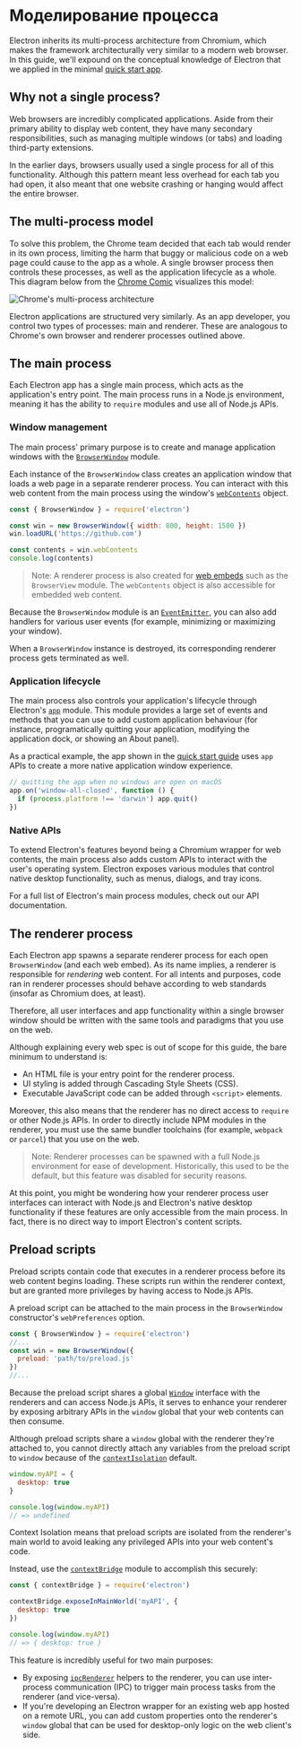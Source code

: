 # Моделирование процесса

Electron inherits its multi-process architecture from Chromium, which makes the framework architecturally very similar to a modern web browser. In this guide, we'll expound on the conceptual knowledge of Electron that we applied in the minimal [quick start app][].

## Why not a single process?

Web browsers are incredibly complicated applications. Aside from their primary ability to display web content, they have many secondary responsibilities, such as managing multiple windows (or tabs) and loading third-party extensions.

In the earlier days, browsers usually used a single process for all of this functionality. Although this pattern meant less overhead for each tab you had open, it also meant that one website crashing or hanging would affect the entire browser.

## The multi-process model

To solve this problem, the Chrome team decided that each tab would render in its own process, limiting the harm that buggy or malicious code on a web page could cause to the app as a whole. A single browser process then controls these processes, as well as the application lifecycle as a whole. This diagram below from the [Chrome Comic][] visualizes this model:

![Chrome's multi-process architecture](../images/chrome-processes.png)

Electron applications are structured very similarly. As an app developer, you control two types of processes: main and renderer. These are analogous to Chrome's own browser and renderer processes outlined above.

## The main process

Each Electron app has a single main process, which acts as the application's entry point. The main process runs in a Node.js environment, meaning it has the ability to `require` modules and use all of Node.js APIs.

### Window management

The main process' primary purpose is to create and manage application windows with the [`BrowserWindow`][browser-window] module.

Each instance of the `BrowserWindow` class creates an application window that loads a web page in a separate renderer process. You can interact with this web content from the main process using the window's [`webContents`][web-contents] object.

```js title='main.js'
const { BrowserWindow } = require('electron')

const win = new BrowserWindow({ width: 800, height: 1500 })
win.loadURL('https://github.com')

const contents = win.webContents
console.log(contents)
```

> Note: A renderer process is also created for [web embeds][web-embed] such as the `BrowserView` module. The `webContents` object is also accessible for embedded web content.

Because the `BrowserWindow` module is an [`EventEmitter`][event-emitter], you can also add handlers for various user events (for example, minimizing or maximizing your window).

When a `BrowserWindow` instance is destroyed, its corresponding renderer process gets terminated as well.

### Application lifecycle

The main process also controls your application's lifecycle through Electron's [`app`][app] module. This module provides a large set of events and methods that you can use to add custom application behaviour (for instance, programatically quitting your application, modifying the application dock, or showing an About panel).

As a practical example, the app shown in the [quick start guide][quick-start-lifecycle] uses `app` APIs to create a more native application window experience.

```js title='main.js'
// quitting the app when no windows are open on macOS
app.on('window-all-closed', function () {
  if (process.platform !== 'darwin') app.quit()
})
```

### Native APIs

To extend Electron's features beyond being a Chromium wrapper for web contents, the main process also adds custom APIs to interact with the user's operating system. Electron exposes various modules that control native desktop functionality, such as menus, dialogs, and tray icons.

For a full list of Electron's main process modules, check out our API documentation.

## The renderer process

Each Electron app spawns a separate renderer process for each open `BrowserWindow` (and each web embed). As its name implies, a renderer is responsible for *rendering* web content. For all intents and purposes, code ran in renderer processes should behave according to web standards (insofar as Chromium does, at least).

Therefore, all user interfaces and app functionality within a single browser window should be written with the same tools and paradigms that you use on the web.

Although explaining every web spec is out of scope for this guide, the bare minimum to understand is:

* An HTML file is your entry point for the renderer process.
* UI styling is added through Cascading Style Sheets (CSS).
* Executable JavaScript code can be added through `<script>` elements.

Moreover, this also means that the renderer has no direct access to `require` or other Node.js APIs. In order to directly include NPM modules in the renderer, you must use the same bundler toolchains (for example, `webpack` or `parcel`) that you use on the web.

> Note: Renderer processes can be spawned with a full Node.js environment for ease of development. Historically, this used to be the default, but this feature was disabled for security reasons.

At this point, you might be wondering how your renderer process user interfaces can interact with Node.js and Electron's native desktop functionality if these features are only accessible from the main process. In fact, there is no direct way to import Electron's content scripts.

## Preload scripts


<!-- Note: This guide doesn't take sandboxing into account, which might fundamentally 
change the statements here. --> Preload scripts contain code that executes in a renderer process before its web content begins loading. These scripts run within the renderer context, but are granted more privileges by having access to Node.js APIs.

A preload script can be attached to the main process in the `BrowserWindow` constructor's `webPreferences` option.

```js title='main.js'
const { BrowserWindow } = require('electron')
//...
const win = new BrowserWindow({
  preload: 'path/to/preload.js'
})
//...
```

Because the preload script shares a global [`Window`][window-mdn] interface with the renderers and can access Node.js APIs, it serves to enhance your renderer by exposing arbitrary APIs in the `window` global that your web contents can then consume.

Although preload scripts share a `window` global with the renderer they're attached to, you cannot directly attach any variables from the preload script to `window` because of the [`contextIsolation`][context-isolation] default.

```js title='preload.js'
window.myAPI = {
  desktop: true
}
```

```js title='renderer.js'
console.log(window.myAPI)
// => undefined
```

Context Isolation means that preload scripts are isolated from the renderer's main world to avoid leaking any privileged APIs into your web content's code.

Instead, use the [`contextBridge`][context-bridge] module to accomplish this securely:

```js title='preload.js'
const { contextBridge } = require('electron')

contextBridge.exposeInMainWorld('myAPI', {
  desktop: true
})
```

```js title='renderer.js'
console.log(window.myAPI)
// => { desktop: true }
```

This feature is incredibly useful for two main purposes:

* By exposing [`ipcRenderer`][ipcRenderer] helpers to the renderer, you can use inter-process communication (IPC) to trigger main process tasks from the renderer (and vice-versa).
* If you're developing an Electron wrapper for an existing web app hosted on a remote URL, you can add custom properties onto the renderer's `window` global that can be used for desktop-only logic on the web client's side.

[quick start app]: ./quick-start.md

[Chrome Comic]: https://www.google.com/googlebooks/chrome/

[browser-window]: ../api/browser-window.md
[web-embed]: ./web-embeds.md
[web-contents]: ../api/web-contents.md
[event-emitter]: https://nodejs.org/api/events.html#events_class_eventemitter

[app]: ../api/app.md
[quick-start-lifecycle]: ./quick-start.md#manage-your-windows-lifecycle

[window-mdn]: https://developer.mozilla.org/en-US/docs/Web/API/Window
[context-isolation]: ./context-isolation.md
[context-bridge]: ../api/context-bridge.md
[ipcRenderer]: ../api/ipc-renderer.md
